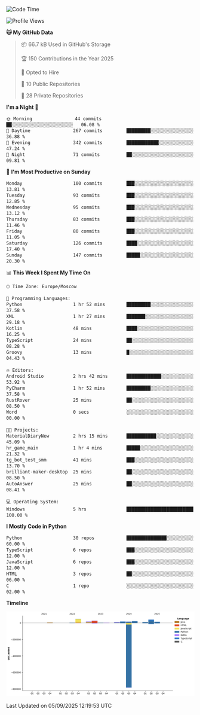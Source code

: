 <!--START_SECTION:waka-->
![Code Time](http://img.shields.io/badge/Code%20Time-811%20hrs%2031%20mins-blue)

![Profile Views](http://img.shields.io/badge/Profile%20Views-2-blue)

**🐱 My GitHub Data** 

> 📦 66.7 kB Used in GitHub's Storage 
 > 
> 🏆 150 Contributions in the Year 2025
 > 
> 💼 Opted to Hire
 > 
> 📜 10 Public Repositories 
 > 
> 🔑 28 Private Repositories 
 > 
**I'm a Night 🦉** 

```text
🌞 Morning                44 commits          ██░░░░░░░░░░░░░░░░░░░░░░░   06.08 % 
🌆 Daytime                267 commits         █████████░░░░░░░░░░░░░░░░   36.88 % 
🌃 Evening                342 commits         ████████████░░░░░░░░░░░░░   47.24 % 
🌙 Night                  71 commits          ██░░░░░░░░░░░░░░░░░░░░░░░   09.81 % 
```
📅 **I'm Most Productive on Sunday** 

```text
Monday                   100 commits         ███░░░░░░░░░░░░░░░░░░░░░░   13.81 % 
Tuesday                  93 commits          ███░░░░░░░░░░░░░░░░░░░░░░   12.85 % 
Wednesday                95 commits          ███░░░░░░░░░░░░░░░░░░░░░░   13.12 % 
Thursday                 83 commits          ███░░░░░░░░░░░░░░░░░░░░░░   11.46 % 
Friday                   80 commits          ███░░░░░░░░░░░░░░░░░░░░░░   11.05 % 
Saturday                 126 commits         ████░░░░░░░░░░░░░░░░░░░░░   17.40 % 
Sunday                   147 commits         █████░░░░░░░░░░░░░░░░░░░░   20.30 % 
```


📊 **This Week I Spent My Time On** 

```text
🕑︎ Time Zone: Europe/Moscow

💬 Programming Languages: 
Python                   1 hr 52 mins        █████████░░░░░░░░░░░░░░░░   37.58 % 
XML                      1 hr 27 mins        ███████░░░░░░░░░░░░░░░░░░   29.18 % 
Kotlin                   48 mins             ████░░░░░░░░░░░░░░░░░░░░░   16.25 % 
TypeScript               24 mins             ██░░░░░░░░░░░░░░░░░░░░░░░   08.28 % 
Groovy                   13 mins             █░░░░░░░░░░░░░░░░░░░░░░░░   04.43 % 

🔥 Editors: 
Android Studio           2 hrs 42 mins       █████████████░░░░░░░░░░░░   53.92 % 
PyCharm                  1 hr 52 mins        █████████░░░░░░░░░░░░░░░░   37.58 % 
RustRover                25 mins             ██░░░░░░░░░░░░░░░░░░░░░░░   08.50 % 
Word                     0 secs              ░░░░░░░░░░░░░░░░░░░░░░░░░   00.00 % 

🐱‍💻 Projects: 
MaterialDiaryNew         2 hrs 15 mins       ███████████░░░░░░░░░░░░░░   45.09 % 
hr_game_main             1 hr 4 mins         █████░░░░░░░░░░░░░░░░░░░░   21.32 % 
tg_bot_test_smm          41 mins             ███░░░░░░░░░░░░░░░░░░░░░░   13.70 % 
brilliant-maker-desktop  25 mins             ██░░░░░░░░░░░░░░░░░░░░░░░   08.50 % 
AutoAnswer               25 mins             ██░░░░░░░░░░░░░░░░░░░░░░░   08.41 % 

💻 Operating System: 
Windows                  5 hrs               █████████████████████████   100.00 % 
```

**I Mostly Code in Python** 

```text
Python                   30 repos            ███████████████░░░░░░░░░░   60.00 % 
TypeScript               6 repos             ███░░░░░░░░░░░░░░░░░░░░░░   12.00 % 
JavaScript               6 repos             ███░░░░░░░░░░░░░░░░░░░░░░   12.00 % 
HTML                     3 repos             ██░░░░░░░░░░░░░░░░░░░░░░░   06.00 % 
C                        1 repo              ░░░░░░░░░░░░░░░░░░░░░░░░░   02.00 % 
```



**Timeline**

![Lines of Code chart](https://raw.githubusercontent.com/adlemx/adlemx/main/assets/bar_graph.png)


 Last Updated on 05/09/2025 12:19:53 UTC
<!--END_SECTION:waka-->
